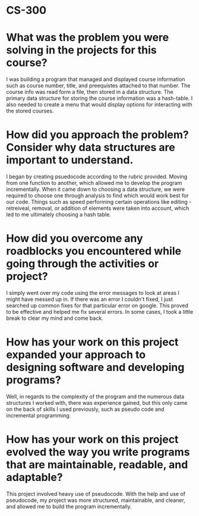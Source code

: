 # CS-300

# What was the problem you were solving in the projects for this course?

   I was building a program that managed and displayed course information such as course number, title, and preequistes attached to that number. The course info was read form 
   a file, then stored in a data structure. The primary data structure for storing the course information was a hash-table. I also needed to create a menu that would display 
   options for interacting with the stored courses.
   
# How did you approach the problem? Consider why data structures are important to understand.

   I began by creating psuedocode according to the rubric provided. Moving from one function to another, which allowed me to develop the program incrementally. When it came 
   down to choosing a data structure, we were required to choose one through analysis to find which would work best for our code. Things such as speed performing certain 
   operations like editing - retreiveal, removal, or addition of elements were taken into account, which led to me ultimately choosing a hash table. 
   
# How did you overcome any roadblocks you encountered while going through the activities or project?

   I simply went over my code using the error messages to look at areas I might have messed up in. If there was an error I couldn't fixed, I just searched up common fixes for 
   that particular error on google. This proved to be effective and helped me fix several errors. In some cases, I took a little break to clear my mind and come back.
   
# How has your work on this project expanded your approach to designing software and developing programs?
  
   Well, in regards to the complexity of the program and the numerous data structures I worked with, there was experience gained, but this only came on the back of skills I used 
   previously, such as pseudo code and incremental programming. 
   
# How has your work on this project evolved the way you write programs that are maintainable, readable, and adaptable?
   
   This project involved heavy use of pseudocode. With the help and use of pseudocode, my project was more structured, maintainable, and cleaner, and allowed me to build the program incrementally.
